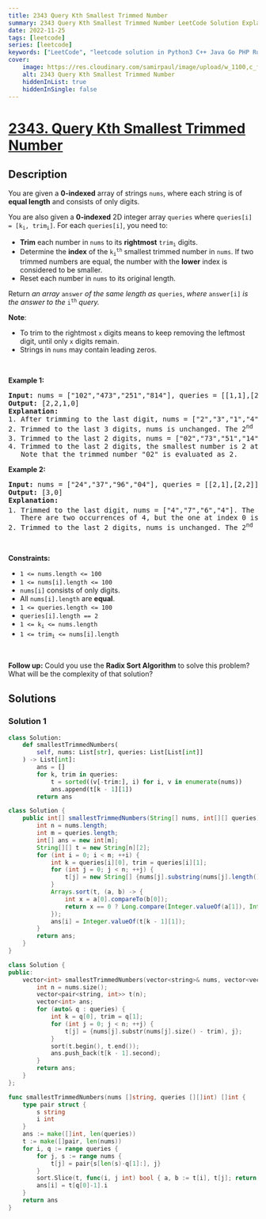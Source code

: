 ```yaml
---
title: 2343 Query Kth Smallest Trimmed Number
summary: 2343 Query Kth Smallest Trimmed Number LeetCode Solution Explained
date: 2022-11-25
tags: [leetcode]
series: [leetcode]
keywords: ["LeetCode", "leetcode solution in Python3 C++ Java Go PHP Ruby Swift TypeScript Rust C# JavaScript C", "2343 Query Kth Smallest Trimmed Number LeetCode Solution Explained in all languages"]
cover:
    image: https://res.cloudinary.com/samirpaul/image/upload/w_1100,c_fit,co_rgb:FFFFFF,l_text:Arial_75_bold:2343 Query Kth Smallest Trimmed Number - Solution Explained/problem-solving.webp
    alt: 2343 Query Kth Smallest Trimmed Number
    hiddenInList: true
    hiddenInSingle: false
---
```



# [2343. Query Kth Smallest Trimmed Number](https://leetcode.com/problems/query-kth-smallest-trimmed-number)


## Description

<p>You are given a <strong>0-indexed</strong> array of strings <code>nums</code>, where each string is of <strong>equal length</strong> and consists of only digits.</p>

<p>You are also given a <strong>0-indexed</strong> 2D integer array <code>queries</code> where <code>queries[i] = [k<sub>i</sub>, trim<sub>i</sub>]</code>. For each <code>queries[i]</code>, you need to:</p>

<ul>
	<li><strong>Trim</strong> each number in <code>nums</code> to its <strong>rightmost</strong> <code>trim<sub>i</sub></code> digits.</li>
	<li>Determine the <strong>index</strong> of the <code>k<sub>i</sub><sup>th</sup></code> smallest trimmed number in <code>nums</code>. If two trimmed numbers are equal, the number with the <strong>lower</strong> index is considered to be smaller.</li>
	<li>Reset each number in <code>nums</code> to its original length.</li>
</ul>

<p>Return <em>an array </em><code>answer</code><em> of the same length as </em><code>queries</code>,<em> where </em><code>answer[i]</code><em> is the answer to the </em><code>i<sup>th</sup></code><em> query.</em></p>

<p><strong>Note</strong>:</p>

<ul>
	<li>To trim to the rightmost <code>x</code> digits means to keep removing the leftmost digit, until only <code>x</code> digits remain.</li>
	<li>Strings in <code>nums</code> may contain leading zeros.</li>
</ul>

<p>&nbsp;</p>
<p><strong class="example">Example 1:</strong></p>

<pre>
<strong>Input:</strong> nums = [&quot;102&quot;,&quot;473&quot;,&quot;251&quot;,&quot;814&quot;], queries = [[1,1],[2,3],[4,2],[1,2]]
<strong>Output:</strong> [2,2,1,0]
<strong>Explanation:</strong>
1. After trimming to the last digit, nums = [&quot;2&quot;,&quot;3&quot;,&quot;1&quot;,&quot;4&quot;]. The smallest number is 1 at index 2.
2. Trimmed to the last 3 digits, nums is unchanged. The 2<sup>nd</sup> smallest number is 251 at index 2.
3. Trimmed to the last 2 digits, nums = [&quot;02&quot;,&quot;73&quot;,&quot;51&quot;,&quot;14&quot;]. The 4<sup>th</sup> smallest number is 73.
4. Trimmed to the last 2 digits, the smallest number is 2 at index 0.
   Note that the trimmed number &quot;02&quot; is evaluated as 2.
</pre>

<p><strong class="example">Example 2:</strong></p>

<pre>
<strong>Input:</strong> nums = [&quot;24&quot;,&quot;37&quot;,&quot;96&quot;,&quot;04&quot;], queries = [[2,1],[2,2]]
<strong>Output:</strong> [3,0]
<strong>Explanation:</strong>
1. Trimmed to the last digit, nums = [&quot;4&quot;,&quot;7&quot;,&quot;6&quot;,&quot;4&quot;]. The 2<sup>nd</sup> smallest number is 4 at index 3.
   There are two occurrences of 4, but the one at index 0 is considered smaller than the one at index 3.
2. Trimmed to the last 2 digits, nums is unchanged. The 2<sup>nd</sup> smallest number is 24.
</pre>

<p>&nbsp;</p>
<p><strong>Constraints:</strong></p>

<ul>
	<li><code>1 &lt;= nums.length &lt;= 100</code></li>
	<li><code>1 &lt;= nums[i].length &lt;= 100</code></li>
	<li><code>nums[i]</code> consists of only digits.</li>
	<li>All <code>nums[i].length</code> are <strong>equal</strong>.</li>
	<li><code>1 &lt;= queries.length &lt;= 100</code></li>
	<li><code>queries[i].length == 2</code></li>
	<li><code>1 &lt;= k<sub>i</sub> &lt;= nums.length</code></li>
	<li><code>1 &lt;= trim<sub>i</sub> &lt;= nums[i].length</code></li>
</ul>

<p>&nbsp;</p>
<p><strong>Follow up:</strong> Could you use the <strong>Radix Sort Algorithm</strong> to solve this problem? What will be the complexity of that solution?</p>

## Solutions

### Solution 1

<!-- tabs:start -->

```python
class Solution:
    def smallestTrimmedNumbers(
        self, nums: List[str], queries: List[List[int]]
    ) -> List[int]:
        ans = []
        for k, trim in queries:
            t = sorted((v[-trim:], i) for i, v in enumerate(nums))
            ans.append(t[k - 1][1])
        return ans
```

```java
class Solution {
    public int[] smallestTrimmedNumbers(String[] nums, int[][] queries) {
        int n = nums.length;
        int m = queries.length;
        int[] ans = new int[m];
        String[][] t = new String[n][2];
        for (int i = 0; i < m; ++i) {
            int k = queries[i][0], trim = queries[i][1];
            for (int j = 0; j < n; ++j) {
                t[j] = new String[] {nums[j].substring(nums[j].length() - trim), String.valueOf(j)};
            }
            Arrays.sort(t, (a, b) -> {
                int x = a[0].compareTo(b[0]);
                return x == 0 ? Long.compare(Integer.valueOf(a[1]), Integer.valueOf(b[1])) : x;
            });
            ans[i] = Integer.valueOf(t[k - 1][1]);
        }
        return ans;
    }
}
```

```cpp
class Solution {
public:
    vector<int> smallestTrimmedNumbers(vector<string>& nums, vector<vector<int>>& queries) {
        int n = nums.size();
        vector<pair<string, int>> t(n);
        vector<int> ans;
        for (auto& q : queries) {
            int k = q[0], trim = q[1];
            for (int j = 0; j < n; ++j) {
                t[j] = {nums[j].substr(nums[j].size() - trim), j};
            }
            sort(t.begin(), t.end());
            ans.push_back(t[k - 1].second);
        }
        return ans;
    }
};
```

```go
func smallestTrimmedNumbers(nums []string, queries [][]int) []int {
	type pair struct {
		s string
		i int
	}
	ans := make([]int, len(queries))
	t := make([]pair, len(nums))
	for i, q := range queries {
		for j, s := range nums {
			t[j] = pair{s[len(s)-q[1]:], j}
		}
		sort.Slice(t, func(i, j int) bool { a, b := t[i], t[j]; return a.s < b.s || a.s == b.s && a.i < b.i })
		ans[i] = t[q[0]-1].i
	}
	return ans
}
```

<!-- tabs:end -->

<!-- end -->
